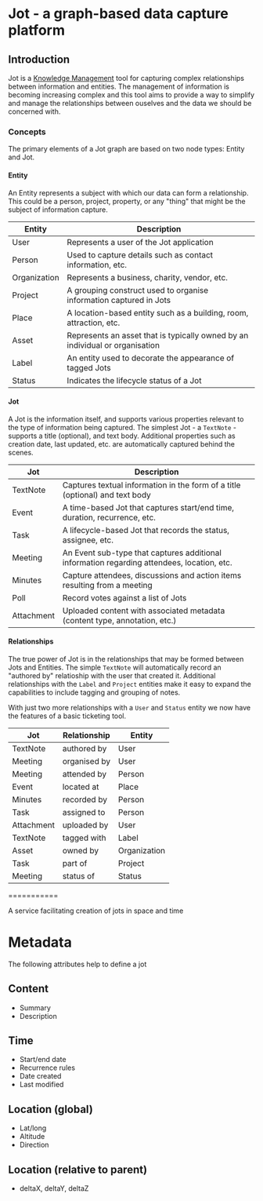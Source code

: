# Jot - a graph-based data capture platform

[Knowledge Management]: https://en.wikipedia.org/wiki/Knowledge_management

[Introduction]: #introduction

## Introduction

Jot is a [Knowledge Management] tool for capturing complex relationships between information and entities. The management of 
information is becoming increasing complex and this tool aims to provide a way to simplify and manage the relationships between 
ouselves and the data we should be concerned with.

### Concepts

The primary elements of a Jot graph are based on two node types: Entity and Jot. 

#### Entity

An Entity represents a subject with which our data can form a relationship. This could be a person, project, property, or any 
"thing" that might be the subject of information capture.

| Entity       | Description                                                                  |
|--------------|------------------------------------------------------------------------------|
| User         | Represents a user of the Jot application                                     |
| Person       | Used to capture details such as contact information, etc.                    |
| Organization | Represents a business, charity, vendor, etc.                                 |
| Project      | A grouping construct used to organise information captured in Jots           |
| Place        | A location-based entity such as a building, room, attraction, etc.           |
| Asset        | Represents an asset that is typically owned by an individual or organisation |
| Label        | An entity used to decorate the appearance of tagged Jots                     |
| Status       | Indicates the lifecycle status of a Jot                                      |


#### Jot

A Jot is the information itself, and supports various properties relevant to the type of information being captured. The 
simplest Jot - a `TextNote` - supports a title (optional), and text body. Additional properties such as creation date, last 
updated, etc. are automatically captured behind the scenes.

| Jot        | Description                                                                                |
|------------|--------------------------------------------------------------------------------------------|
| TextNote   | Captures textual information in the form of a title (optional) and text body               |
| Event      | A time-based Jot that captures start/end time, duration, recurrence, etc.                  |
| Task       | A lifecycle-based Jot that records the status, assignee, etc.                              |
| Meeting    | An Event sub-type that captures additional information regarding attendees, location, etc. |
| Minutes    | Capture attendees, discussions and action items resulting from a meeting                   |
| Poll       | Record votes against a list of Jots                                                        |
| Attachment | Uploaded content with associated metadata (content type, annotation, etc.)                 |


#### Relationships

The true power of Jot is in the relationships that may be formed between Jots and Entities. The simple `TextNote` will 
automatically record an "authored by" relatioship with the user that created it. Additional relationships with the `Label`
and `Project` entities make it easy to expand the capabilities to include tagging and grouping of notes.

With just two more relationships with a `User` and `Status` entity we now have the features of a basic ticketing tool.

| Jot        | Relationship | Entity       |
|------------|--------------|--------------|
| TextNote   | authored by  | User         |
| Meeting    | organised by | User         |
| Meeting    | attended by  | Person       |
| Event      | located at   | Place        |
| Minutes    | recorded by  | Person       |
| Task       | assigned to  | Person       |
| Attachment | uploaded by  | User         |
| TextNote   | tagged with  | Label        |
| Asset      | owned by     | Organization |
| Task       | part of      | Project      |
| Meeting    | status of    | Status       |


===========

A service facilitating creation of jots in space and time

# Metadata
The following attributes help to define a jot

## Content
* Summary
* Description

## Time
* Start/end date
* Recurrence rules
* Date created
* Last modified

## Location (global)
* Lat/long
* Altitude
* Direction

## Location (relative to parent)
* deltaX, deltaY, deltaZ
